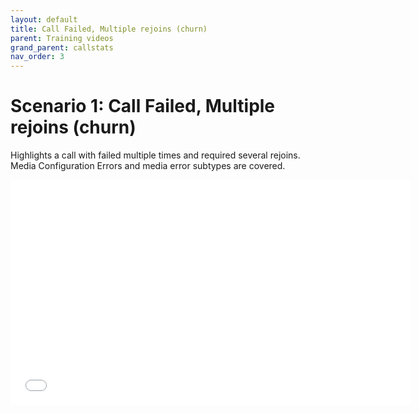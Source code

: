 ```yaml
---
layout: default
title: Call Failed, Multiple rejoins (churn)
parent: Training videos
grand_parent: callstats
nav_order: 3
---
```


# Scenario 1: Call Failed, Multiple rejoins (churn)

Highlights a call with failed multiple times and required several rejoins. Media Configuration Errors and media error subtypes are covered.

<iframe class="vidyard_iframe" src="//play.vidyard.com/L6yeoHSHhabtcSHZDwf5ih.html?" width=640 height=360 scrolling="no" frameborder="0" allowtransparency="true" allowfullscreen></iframe>
